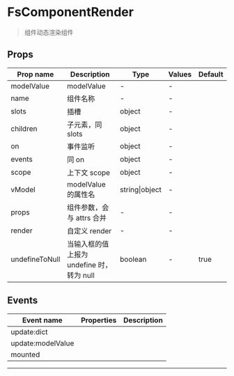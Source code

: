 # FsComponentRender

> 组件动态渲染组件

## Props

| Prop name      | Description                               | Type           | Values | Default |
| -------------- | ----------------------------------------- | -------------- | ------ | ------- |
| modelValue     | modelValue                                | -              | -      |         |
| name           | 组件名称                                  | -              | -      |         |
| slots          | 插槽                                      | object         | -      |         |
| children       | 子元素，同 slots                          | object         | -      |         |
| on             | 事件监听                                  | object         | -      |         |
| events         | 同 on                                     | object         | -      |         |
| scope          | 上下文 scope                              | object         | -      |         |
| vModel         | modelValue 的属性名                       | string\|object | -      |         |
| props          | 组件参数，会与 attrs 合并                 | -              | -      |         |
| render         | 自定义 render                             | -              | -      |         |
| undefineToNull | 当输入框的值上报为 undefine 时，转为 null | boolean        | -      | true    |

## Events

| Event name        | Properties | Description |
| ----------------- | ---------- | ----------- |
| update:dict       |            |
| update:modelValue |            |
| mounted           |            |

---
